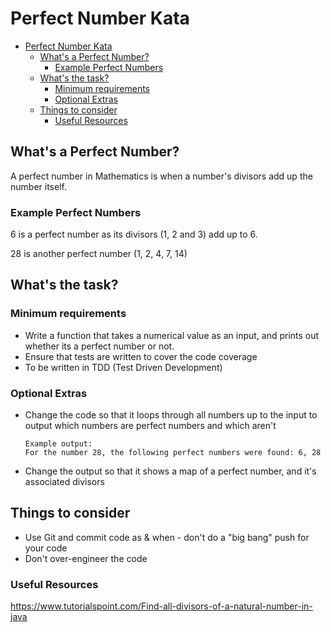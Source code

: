 # Perfect Number Kata

<!-- TOC -->

* [Perfect Number Kata](#perfect-number-kata)
    * [What's a Perfect Number?](#whats-a-perfect-number)
        * [Example Perfect Numbers](#example-perfect-numbers)
    * [What's the task?](#whats-the-task)
        * [Minimum requirements](#minimum-requirements)
        * [Optional Extras](#optional-extras)
    * [Things to consider](#things-to-consider)
        * [Useful Resources](#useful-resources)

<!-- TOC -->

## What's a Perfect Number?

A perfect number in Mathematics is when a number's divisors add up the number itself.

### Example Perfect Numbers

6 is a perfect number as its divisors (1, 2 and 3) add up to 6.

28 is another perfect number  (1, 2, 4, 7, 14)

## What's the task?

### Minimum requirements

- Write a function that takes a numerical value as an input, and prints out whether its a perfect number or not.
- Ensure that tests are written to cover the code coverage
- To be written in TDD (Test Driven Development)

### Optional Extras

- Change the code so that it loops through all numbers up to the input to output which numbers are perfect numbers and
  which aren't
  ```
  Example output:
  For the number 28, the following perfect numbers were found: 6, 28
  ```
- Change the output so that it shows a map of a perfect number, and it's associated divisors

## Things to consider

- Use Git and commit code as & when - don't do a "big bang" push for your code
- Don't over-engineer the code

### Useful Resources

https://www.tutorialspoint.com/Find-all-divisors-of-a-natural-number-in-java